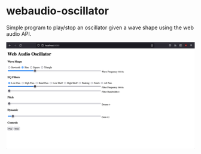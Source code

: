 # webaudio-oscillator

Simple program to play/stop an oscillator given a wave shape using the web audio API.

![Screenshot showing radio buttons for sawtooth, square, sine, triangle wave shapes, play and stop buttons](how_it_looks.png)
